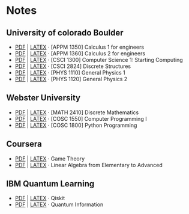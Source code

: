# Notes
## University of colorado Boulder
- [PDF](./Math/Calculus_1.pdf) | [LATEX](./Math/Calculus_1.tex) · [APPM 1350] Calculus 1 for engineers
- [PDF](./Math/Calculus_2.pdf) | [LATEX](./Math/Calculus_2.tex) · [APPM 1360] Calculus 2 for engineers
- [PDF](./Math/C%2B%2B.pdf) | [LATEX](./Math/C%2B%2B.tex) · [CSCI 1300] Computer Science 1: Starting Computing 
- [PDF](./Math/Discrete_Structures.pdf) | [LATEX](./Math/Discrete_Structures.tex) · [CSCI 2824] Discrete Structures 
- [PDF](./Math/Physics_1_CUB.pdf) | [LATEX](./Math/Physics_1_CUB.tex) · [PHYS 1110]  General Physics 1
- [PDF](./Math/Physics_2_CUB.pdf) | [LATEX](./Math/Physics_2_CUB.tex) · [PHYS 1120]  General Physics 2 

## Webster University
- [PDF](./Math/Discrete_Mathematics.pdf) | [LATEX](./Math/Discrete_Mathematics.tex) · [MATH 2410] Discrete Mathematics 
- [PDF](./Math/Computer_Programming_I.pdf) | [LATEX](./Math/Computer_Programming_I.tex) · [COSC 1550] Computer Programming I 
- [PDF](./Math/Python_Programming.pdf) | [LATEX](./Math/Python_Programming.tex) · [COSC 1800] Python Programming 


## Coursera
- [PDF](./Math/Game_Theory.pdf) | [LATEX](./Math/Game_Theory.tex) · Game Theory 
- [PDF](./Math/Linear_Algebra.pdf) | [LATEX](./Math/Linear_Algebra.tex) · Linear Algebra from Elementary to Advanced 

## IBM Quantum Learning
- [PDF](./Programing_Languages/Qiskit.pdf) | [LATEX](./Programing_Languages/Qiskit.tex) · Qiskit
- [PDF](./Physics/Quantum_Information.pdf) | [LATEX](./Physics/Quantum_Information.tex) · Quantum Information
